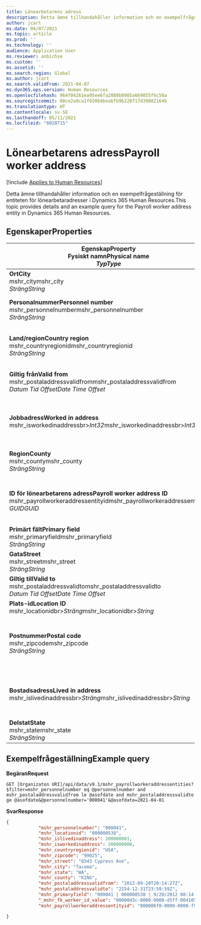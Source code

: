 ```yaml
---
title: Lönearbetarens adress
description: Detta ämne tillhandahåller information och en exempelfrågeställning för entiteten för lönearbetaradresser i Dynamics 365 Human Resources.
author: jcart
ms.date: 04/07/2021
ms.topic: article
ms.prod: ''
ms.technology: ''
audience: Application User
ms.reviewer: anbichse
ms.custom: ''
ms.assetid: ''
ms.search.region: Global
ms.author: jcart
ms.search.validFrom: 2021-04-07
ms.dyn365.ops.version: Human Resources
ms.openlocfilehash: 964f04261ea95ee6fa2880b0905a669855f6c58a
ms.sourcegitcommit: 08ce2a9ca1f02064beabfb9b228717d39882164b
ms.translationtype: HT
ms.contentlocale: sv-SE
ms.lasthandoff: 05/11/2021
ms.locfileid: "6020715"
---
```

# <a name="payroll-worker-address"></a><span data-ttu-id="7e438-103">Lönearbetarens adress</span><span class="sxs-lookup"><span data-stu-id="7e438-103">Payroll worker address</span></span>

[!include [Applies to Human Resources](../includes/applies-to-hr.md)]

<span data-ttu-id="7e438-104">Detta ämne tillhandahåller information och en exempelfrågeställning för entiteten för lönearbetaradresser i Dynamics 365 Human Resources.</span><span class="sxs-lookup"><span data-stu-id="7e438-104">This topic provides details and an example query for the Payroll worker address entity in Dynamics 365 Human Resources.</span></span>

## <a name="properties"></a><span data-ttu-id="7e438-105">Egenskaper</span><span class="sxs-lookup"><span data-stu-id="7e438-105">Properties</span></span>

| <span data-ttu-id="7e438-106">Egenskap</span><span class="sxs-lookup"><span data-stu-id="7e438-106">Property</span></span><br><span data-ttu-id="7e438-107">**Fysiskt namn**</span><span class="sxs-lookup"><span data-stu-id="7e438-107">**Physical name**</span></span><br><span data-ttu-id="7e438-108">**_Typ_**</span><span class="sxs-lookup"><span data-stu-id="7e438-108">**_Type_**</span></span> | <span data-ttu-id="7e438-109">Använd</span><span class="sxs-lookup"><span data-stu-id="7e438-109">Use</span></span> | <span data-ttu-id="7e438-110">beskrivning</span><span class="sxs-lookup"><span data-stu-id="7e438-110">Description</span></span> |
| --- | --- | --- |
| <span data-ttu-id="7e438-111">**Ort**</span><span class="sxs-lookup"><span data-stu-id="7e438-111">**City**</span></span><br><span data-ttu-id="7e438-112">mshr_city</span><span class="sxs-lookup"><span data-stu-id="7e438-112">mshr_city</span></span><br><span data-ttu-id="7e438-113">*Sträng*</span><span class="sxs-lookup"><span data-stu-id="7e438-113">*String*</span></span> | <span data-ttu-id="7e438-114">Skrivskydd</span><span class="sxs-lookup"><span data-stu-id="7e438-114">Read-only</span></span><br><span data-ttu-id="7e438-115">Obligatoriskt</span><span class="sxs-lookup"><span data-stu-id="7e438-115">Required</span></span> | <span data-ttu-id="7e438-116">Den ort som angetts för adressen.</span><span class="sxs-lookup"><span data-stu-id="7e438-116">The city defined for the address.</span></span>   |
| <span data-ttu-id="7e438-117">**Personalnummer**</span><span class="sxs-lookup"><span data-stu-id="7e438-117">**Personnel number**</span></span><br><span data-ttu-id="7e438-118">mshr_personnelnumber</span><span class="sxs-lookup"><span data-stu-id="7e438-118">mshr_personnelnumber</span></span><br><span data-ttu-id="7e438-119">*Sträng*</span><span class="sxs-lookup"><span data-stu-id="7e438-119">*String*</span></span> | <span data-ttu-id="7e438-120">Skrivskydd</span><span class="sxs-lookup"><span data-stu-id="7e438-120">Read-only</span></span><br><span data-ttu-id="7e438-121">Obligatoriskt</span><span class="sxs-lookup"><span data-stu-id="7e438-121">Required</span></span> | <span data-ttu-id="7e438-122">Medarbetarens unika personalnummer.</span><span class="sxs-lookup"><span data-stu-id="7e438-122">The employee's unique personnel number.</span></span>  |
| <span data-ttu-id="7e438-123">**Land/region**</span><span class="sxs-lookup"><span data-stu-id="7e438-123">**Country region**</span></span><br><span data-ttu-id="7e438-124">mshr_countryregionid</span><span class="sxs-lookup"><span data-stu-id="7e438-124">mshr_countryregionid</span></span><br><span data-ttu-id="7e438-125">*Sträng*</span><span class="sxs-lookup"><span data-stu-id="7e438-125">*String*</span></span> | <span data-ttu-id="7e438-126">Skrivskydd</span><span class="sxs-lookup"><span data-stu-id="7e438-126">Read-only</span></span><br><span data-ttu-id="7e438-127">Obligatoriskt</span><span class="sxs-lookup"><span data-stu-id="7e438-127">Required</span></span> | <span data-ttu-id="7e438-128">Land/region som angetts för adressen</span><span class="sxs-lookup"><span data-stu-id="7e438-128">The country region defined for the address</span></span>  |
| <span data-ttu-id="7e438-129">**Giltig från**</span><span class="sxs-lookup"><span data-stu-id="7e438-129">**Valid from**</span></span><br><span data-ttu-id="7e438-130">mshr_postaladdressvalidfrom</span><span class="sxs-lookup"><span data-stu-id="7e438-130">mshr_postaladdressvalidfrom</span></span><br><span data-ttu-id="7e438-131">*Datum Tid Offset*</span><span class="sxs-lookup"><span data-stu-id="7e438-131">*Date Time Offset*</span></span> | <span data-ttu-id="7e438-132">Skrivskydd</span><span class="sxs-lookup"><span data-stu-id="7e438-132">Read-only</span></span> <br><span data-ttu-id="7e438-133">Obligatoriskt</span><span class="sxs-lookup"><span data-stu-id="7e438-133">Required</span></span> | <span data-ttu-id="7e438-134">Det datum då adressen börjar gälla.</span><span class="sxs-lookup"><span data-stu-id="7e438-134">The date the address is valid from.</span></span> |
| <span data-ttu-id="7e438-135">**Jobbadress**</span><span class="sxs-lookup"><span data-stu-id="7e438-135">**Worked in address**</span></span><br><span data-ttu-id="7e438-136">mshr_isworkedinaddressbr>*Int32*</span><span class="sxs-lookup"><span data-stu-id="7e438-136">mshr_isworkedinaddressbr>*Int32*</span></span> | <span data-ttu-id="7e438-137">Skrivskydd</span><span class="sxs-lookup"><span data-stu-id="7e438-137">Read-only</span></span><br><span data-ttu-id="7e438-138">Obligatoriskt</span><span class="sxs-lookup"><span data-stu-id="7e438-138">Required</span></span> | <span data-ttu-id="7e438-139">Anger om adressen anger platsen där medarbetaren arbetar.</span><span class="sxs-lookup"><span data-stu-id="7e438-139">Denotes if the address is where the employee works.</span></span> |
| <span data-ttu-id="7e438-140">**Region**</span><span class="sxs-lookup"><span data-stu-id="7e438-140">**County**</span></span><br><span data-ttu-id="7e438-141">mshr_county</span><span class="sxs-lookup"><span data-stu-id="7e438-141">mshr_county</span></span><br><span data-ttu-id="7e438-142">*Sträng*</span><span class="sxs-lookup"><span data-stu-id="7e438-142">*String*</span></span> | <span data-ttu-id="7e438-143">Skrivskydd</span><span class="sxs-lookup"><span data-stu-id="7e438-143">Read-only</span></span><br><span data-ttu-id="7e438-144">Obligatoriskt</span><span class="sxs-lookup"><span data-stu-id="7e438-144">Required</span></span> | <span data-ttu-id="7e438-145">Den region som angetts för adressen.</span><span class="sxs-lookup"><span data-stu-id="7e438-145">The county defined for the address.</span></span>  |
| <span data-ttu-id="7e438-146">**ID för lönearbetarens adress**</span><span class="sxs-lookup"><span data-stu-id="7e438-146">**Payroll worker address ID**</span></span><br><span data-ttu-id="7e438-147">mshr_payrollworkeraddressentityid</span><span class="sxs-lookup"><span data-stu-id="7e438-147">mshr_payrollworkeraddressentityid</span></span><br><span data-ttu-id="7e438-148">*GUID*</span><span class="sxs-lookup"><span data-stu-id="7e438-148">*GUID*</span></span> | <span data-ttu-id="7e438-149">Obligatoriskt</span><span class="sxs-lookup"><span data-stu-id="7e438-149">Required</span></span><br><span data-ttu-id="7e438-150">Systemgenererad</span><span class="sxs-lookup"><span data-stu-id="7e438-150">System generated</span></span> | <span data-ttu-id="7e438-151">Ett systemgenererat GUID-värde som unikt identifierar adressen.</span><span class="sxs-lookup"><span data-stu-id="7e438-151">A system-generated GUID value to uniquely identify the address.</span></span>  |
| <span data-ttu-id="7e438-152">**Primärt fält**</span><span class="sxs-lookup"><span data-stu-id="7e438-152">**Primary field**</span></span><br><span data-ttu-id="7e438-153">mshr_primaryfield</span><span class="sxs-lookup"><span data-stu-id="7e438-153">mshr_primaryfield</span></span><br><span data-ttu-id="7e438-154">*Sträng*</span><span class="sxs-lookup"><span data-stu-id="7e438-154">*String*</span></span> | <span data-ttu-id="7e438-155">Skrivskydd</span><span class="sxs-lookup"><span data-stu-id="7e438-155">Read-only</span></span><br><span data-ttu-id="7e438-156">Obligatoriskt</span><span class="sxs-lookup"><span data-stu-id="7e438-156">Required</span></span> |  |
| <span data-ttu-id="7e438-157">**Gata**</span><span class="sxs-lookup"><span data-stu-id="7e438-157">**Street**</span></span><br><span data-ttu-id="7e438-158">mshr_street</span><span class="sxs-lookup"><span data-stu-id="7e438-158">mshr_street</span></span><br><span data-ttu-id="7e438-159">*Sträng*</span><span class="sxs-lookup"><span data-stu-id="7e438-159">*String*</span></span> | <span data-ttu-id="7e438-160">Skrivskydd</span><span class="sxs-lookup"><span data-stu-id="7e438-160">Read-only</span></span><br><span data-ttu-id="7e438-161">Obligatoriskt</span><span class="sxs-lookup"><span data-stu-id="7e438-161">Required</span></span> | <span data-ttu-id="7e438-162">Den gata som angetts för adressen.</span><span class="sxs-lookup"><span data-stu-id="7e438-162">The street defined for the address.</span></span> |
| <span data-ttu-id="7e438-163">**Giltig till**</span><span class="sxs-lookup"><span data-stu-id="7e438-163">**Valid to**</span></span><br><span data-ttu-id="7e438-164">mshr_postaladdressvalidto</span><span class="sxs-lookup"><span data-stu-id="7e438-164">mshr_postaladdressvalidto</span></span><br><span data-ttu-id="7e438-165">*Datum Tid Offset*</span><span class="sxs-lookup"><span data-stu-id="7e438-165">*Date Time Offset*</span></span> | <span data-ttu-id="7e438-166">Skrivskydd</span><span class="sxs-lookup"><span data-stu-id="7e438-166">Read-only</span></span> <br><span data-ttu-id="7e438-167">Obligatoriskt</span><span class="sxs-lookup"><span data-stu-id="7e438-167">Required</span></span> | <span data-ttu-id="7e438-168">Det datum då adressen slutar gälla.</span><span class="sxs-lookup"><span data-stu-id="7e438-168">The date the address is valid to.</span></span>  |
| <span data-ttu-id="7e438-169">**Plats-id**</span><span class="sxs-lookup"><span data-stu-id="7e438-169">**Location ID**</span></span><br><span data-ttu-id="7e438-170">mshr_locationidbr>*Sträng*</span><span class="sxs-lookup"><span data-stu-id="7e438-170">mshr_locationidbr>*String*</span></span> | <span data-ttu-id="7e438-171">Skrivskydd</span><span class="sxs-lookup"><span data-stu-id="7e438-171">Read-only</span></span> <br><span data-ttu-id="7e438-172">Obligatoriskt</span><span class="sxs-lookup"><span data-stu-id="7e438-172">Required</span></span> | <span data-ttu-id="7e438-173">Adressens ID.</span><span class="sxs-lookup"><span data-stu-id="7e438-173">The ID for the address.</span></span>  |
| <span data-ttu-id="7e438-174">**Postnummer**</span><span class="sxs-lookup"><span data-stu-id="7e438-174">**Postal code**</span></span><br><span data-ttu-id="7e438-175">mshr_zipcode</span><span class="sxs-lookup"><span data-stu-id="7e438-175">mshr_zipcode</span></span><br><span data-ttu-id="7e438-176">*Sträng*</span><span class="sxs-lookup"><span data-stu-id="7e438-176">*String*</span></span> | <span data-ttu-id="7e438-177">Skrivskydd</span><span class="sxs-lookup"><span data-stu-id="7e438-177">Read-only</span></span> <br><span data-ttu-id="7e438-178">Obligatoriskt</span><span class="sxs-lookup"><span data-stu-id="7e438-178">Required</span></span> |<span data-ttu-id="7e438-179">Det identifieringsnummer som definierats för medarbetaren.</span><span class="sxs-lookup"><span data-stu-id="7e438-179">The identification number defined for the employee.</span></span>  |
| <span data-ttu-id="7e438-180">**Bostadsadress**</span><span class="sxs-lookup"><span data-stu-id="7e438-180">**Lived in address**</span></span><br><span data-ttu-id="7e438-181">mshr_islivedinaddressbr>*Sträng*</span><span class="sxs-lookup"><span data-stu-id="7e438-181">mshr_islivedinaddressbr>*String*</span></span> | <span data-ttu-id="7e438-182">Skrivskydd</span><span class="sxs-lookup"><span data-stu-id="7e438-182">Read-only</span></span><br><span data-ttu-id="7e438-183">Obligatoriskt</span><span class="sxs-lookup"><span data-stu-id="7e438-183">Required</span></span> | <span data-ttu-id="7e438-184">Anger om adressen anger platsen där medarbetaren bor.</span><span class="sxs-lookup"><span data-stu-id="7e438-184">Denotes if the address is where the employee lives.</span></span> |
| <span data-ttu-id="7e438-185">**Delstat**</span><span class="sxs-lookup"><span data-stu-id="7e438-185">**State**</span></span><br><span data-ttu-id="7e438-186">mshr_state</span><span class="sxs-lookup"><span data-stu-id="7e438-186">mshr_state</span></span><br><span data-ttu-id="7e438-187">*Sträng*</span><span class="sxs-lookup"><span data-stu-id="7e438-187">*String*</span></span> | <span data-ttu-id="7e438-188">Skrivskydd</span><span class="sxs-lookup"><span data-stu-id="7e438-188">Read-only</span></span><br><span data-ttu-id="7e438-189">Obligatoriskt</span><span class="sxs-lookup"><span data-stu-id="7e438-189">Required</span></span> | <span data-ttu-id="7e438-190">Den delstat som angetts för adressen.</span><span class="sxs-lookup"><span data-stu-id="7e438-190">The state defined for the address.</span></span>  |

## <a name="example-query"></a><span data-ttu-id="7e438-191">Exempelfrågeställning</span><span class="sxs-lookup"><span data-stu-id="7e438-191">Example query</span></span>

<span data-ttu-id="7e438-192">**Begäran**</span><span class="sxs-lookup"><span data-stu-id="7e438-192">**Request**</span></span>

```http
GET [Organizaton URI]/api/data/v9.1/mshr_payrollworkeraddressentities?$filter=mshr_personnelnumber eq @personnelnumber and mshr_postaladdressvalidfrom le @asofdate and mshr_postaladdressvalidto ge @asofdate&@personnelnumber='000041'&@asofdate=2021-04-01
```

<span data-ttu-id="7e438-193">**Svar**</span><span class="sxs-lookup"><span data-stu-id="7e438-193">**Response**</span></span>

```json
{
            "mshr_personnelnumber": "000041",
            "mshr_locationid": "000000538",
            "mshr_islivedinaddress": 200000001,
            "mshr_isworkedinaddress": 200000000,
            "mshr_countryregionid": "USA",
            "mshr_zipcode": "99025",
            "mshr_street": "6543 Cypress Ave",
            "mshr_city": "Tacoma",
            "mshr_state": "WA",
            "mshr_county": "KING",
            "mshr_postaladdressvalidfrom": "2012-09-20T20:14:27Z",
            "mshr_postaladdressvalidto": "2154-12-31T23:59:59Z",
            "mshr_primaryfield": "000041 | 000000538 | 9/20/2012 08:14:27 pm",
            "_mshr_fk_worker_id_value": "00000d3c-0000-0000-d5ff-004105000000",
            "mshr_payrollworkeraddressentityid": "000006f0-0000-0000-f90f-014105000000"

}
```
